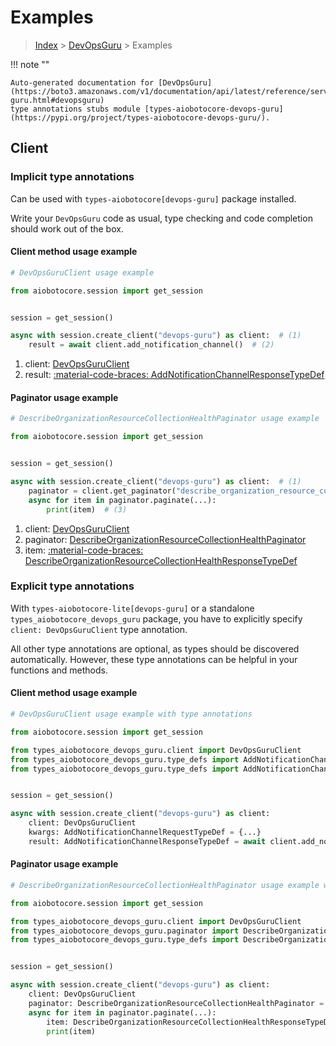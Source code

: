 # Examples

> [Index](../README.md) > [DevOpsGuru](./README.md) > Examples

!!! note ""

    Auto-generated documentation for [DevOpsGuru](https://boto3.amazonaws.com/v1/documentation/api/latest/reference/services/devops-guru.html#devopsguru)
    type annotations stubs module [types-aiobotocore-devops-guru](https://pypi.org/project/types-aiobotocore-devops-guru/).

## Client

### Implicit type annotations

Can be used with `types-aiobotocore[devops-guru]` package installed.

Write your `DevOpsGuru` code as usual,
type checking and code completion should work out of the box.



#### Client method usage example

```python
# DevOpsGuruClient usage example

from aiobotocore.session import get_session


session = get_session()

async with session.create_client("devops-guru") as client:  # (1)
    result = await client.add_notification_channel()  # (2)
```

1. client: [DevOpsGuruClient](./client.md)
2. result: [:material-code-braces: AddNotificationChannelResponseTypeDef](./type_defs.md#addnotificationchannelresponsetypedef)



#### Paginator usage example

```python
# DescribeOrganizationResourceCollectionHealthPaginator usage example

from aiobotocore.session import get_session


session = get_session()

async with session.create_client("devops-guru") as client:  # (1)
    paginator = client.get_paginator("describe_organization_resource_collection_health")  # (2)
    async for item in paginator.paginate(...):
        print(item)  # (3)
```

1. client: [DevOpsGuruClient](./client.md)
2. paginator: [DescribeOrganizationResourceCollectionHealthPaginator](./paginators.md#describeorganizationresourcecollectionhealthpaginator)
3. item: [:material-code-braces: DescribeOrganizationResourceCollectionHealthResponseTypeDef](./type_defs.md#describeorganizationresourcecollectionhealthresponsetypedef)




### Explicit type annotations

With `types-aiobotocore-lite[devops-guru]`
or a standalone `types_aiobotocore_devops_guru` package, you have to explicitly specify
`client: DevOpsGuruClient` type annotation.

All other type annotations are optional, as types should be discovered automatically.
However, these type annotations can be helpful in your functions and methods.


#### Client method usage example

```python
# DevOpsGuruClient usage example with type annotations

from aiobotocore.session import get_session

from types_aiobotocore_devops_guru.client import DevOpsGuruClient
from types_aiobotocore_devops_guru.type_defs import AddNotificationChannelResponseTypeDef
from types_aiobotocore_devops_guru.type_defs import AddNotificationChannelRequestTypeDef


session = get_session()

async with session.create_client("devops-guru") as client:
    client: DevOpsGuruClient
    kwargs: AddNotificationChannelRequestTypeDef = {...}
    result: AddNotificationChannelResponseTypeDef = await client.add_notification_channel(**kwargs)
```



#### Paginator usage example

```python
# DescribeOrganizationResourceCollectionHealthPaginator usage example with type annotations

from aiobotocore.session import get_session

from types_aiobotocore_devops_guru.client import DevOpsGuruClient
from types_aiobotocore_devops_guru.paginator import DescribeOrganizationResourceCollectionHealthPaginator
from types_aiobotocore_devops_guru.type_defs import DescribeOrganizationResourceCollectionHealthResponseTypeDef


session = get_session()

async with session.create_client("devops-guru") as client:
    client: DevOpsGuruClient
    paginator: DescribeOrganizationResourceCollectionHealthPaginator = client.get_paginator("describe_organization_resource_collection_health")
    async for item in paginator.paginate(...):
        item: DescribeOrganizationResourceCollectionHealthResponseTypeDef
        print(item)
```


